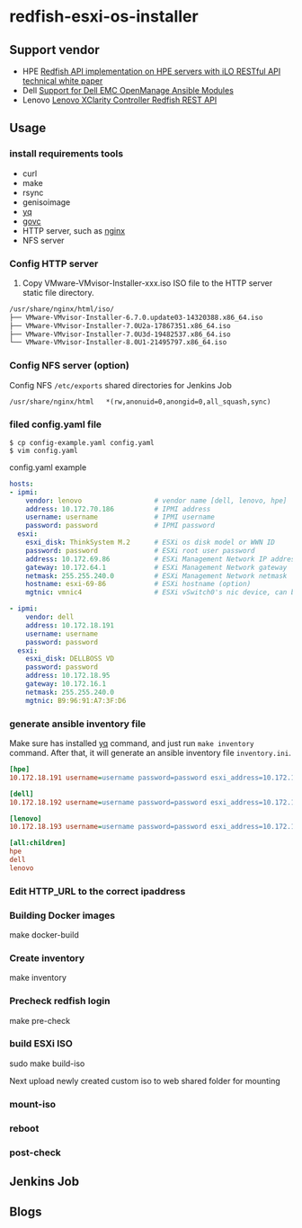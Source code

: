 # redfish-esxi-os-installer

## Support vendor

- HPE [Redfish API implementation on HPE servers with iLO RESTful API technical white paper](https://www.hpe.com/psnow/doc/4AA6-1727ENW)
- Dell [Support for Dell EMC OpenManage Ansible Modules](https://www.dell.com/support/kbdoc/zh-hk/000177308/dell-emc-openmanage-ansible-modules)
- Lenovo [Lenovo XClarity Controller Redfish REST API](https://sysmgt.lenovofiles.com/help/index.jsp?topic=%2Fcom.lenovo.systems.management.xcc.doc%2Frest_api.html)

## Usage

### install requirements tools

- curl
- make
- rsync
- genisoimage
- [yq](https://github.com/mikefarah/yq)
- [govc](https://github.com/vmware/govmomi/tree/master/govc)
- HTTP server, such as [nginx](https://www.nginx.com/resources/wiki/start/topics/tutorials/install/)
- NFS server

### Config HTTP server

1. Copy VMware-VMvisor-Installer-xxx.iso ISO file to the HTTP server static file directory.

```bash
/usr/share/nginx/html/iso/
├── VMware-VMvisor-Installer-6.7.0.update03-14320388.x86_64.iso
├── VMware-VMvisor-Installer-7.0U2a-17867351.x86_64.iso
├── VMware-VMvisor-Installer-7.0U3d-19482537.x86_64.iso
└── VMware-VMvisor-Installer-8.0U1-21495797.x86_64.iso
```

### Config NFS server (option)

Config NFS `/etc/exports` shared directories for Jenkins Job

```
/usr/share/nginx/html	*(rw,anonuid=0,anongid=0,all_squash,sync)
```

### filed config.yaml file

```
$ cp config-example.yaml config.yaml
$ vim config.yaml
```

config.yaml example

```yaml
hosts:
- ipmi:
    vendor: lenovo                  # vendor name [dell, lenovo, hpe]
    address: 10.172.70.186          # IPMI address
    username: username              # IPMI username
    password: password              # IPMI password
  esxi:
    esxi_disk: ThinkSystem M.2      # ESXi os disk model or WWN ID
    password: password              # ESXi root user password
    address: 10.172.69.86           # ESXi Management Network IP address
    gateway: 10.172.64.1            # ESXi Management Network gateway
    netmask: 255.255.240.0          # ESXi Management Network netmask
    hostname: esxi-69-86            # ESXi hostname (option)
    mgtnic: vmnic4                  # ESXi vSwitch0's nic device, can be set to vmnic name or mac address

- ipmi:
    vendor: dell
    address: 10.172.18.191
    username: username
    password: password
  esxi:
    esxi_disk: DELLBOSS VD
    password: password
    address: 10.172.18.95
    gateway: 10.172.16.1
    netmask: 255.255.240.0
    mgtnic: B9:96:91:A7:3F:D6
```

### generate ansible inventory file

Make sure has installed [yq]() command, and just run `make inventory` command. After that, it will generate an ansible inventory file `inventory.ini`.

```ini
[hpe]
10.172.18.191 username=username password=password esxi_address=10.172.18.95 esxi_password=password

[dell]
10.172.18.192 username=username password=password esxi_address=10.172.18.96 esxi_password=password

[lenovo]
10.172.18.193 username=username password=password esxi_address=10.172.18.97 esxi_password=password

[all:children]
hpe
dell
lenovo
```

### Edit HTTP_URL to the correct ipaddress


### Building Docker images
make docker-build

### Create inventory
make inventory

### Precheck redfish login

make pre-check

### build ESXi ISO

sudo make build-iso

Next upload newly created custom iso to web shared folder for mounting

### mount-iso

### reboot

### post-check

## Jenkins Job

## Blogs
